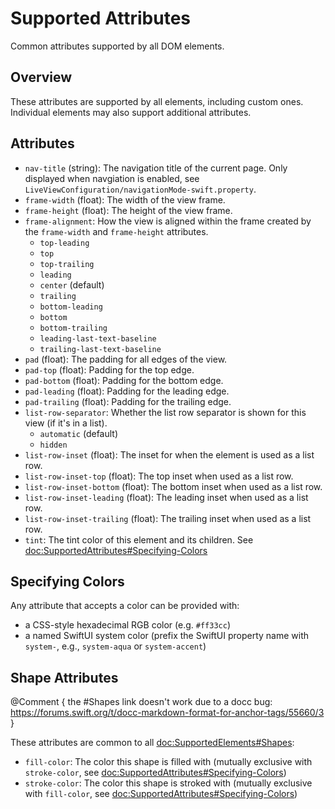 # Supported Attributes

Common attributes supported by all DOM elements.

## Overview

These attributes are supported by all elements, including custom ones. Individual elements may also support additional attributes.

## Attributes

- `nav-title` (string): The navigation title of the current page. Only displayed when navgiation is enabled, see ``LiveViewConfiguration/navigationMode-swift.property``.
- `frame-width` (float): The width of the view frame.
- `frame-height` (float): The height of the view frame.
- `frame-alignment`: How the view is aligned within the frame created by the `frame-width` and `frame-height` attributes.
    - `top-leading`
    - `top`
    - `top-trailing`
    - `leading`
    - `center` (default)
    - `trailing`
    - `bottom-leading`
    - `bottom`
    - `bottom-trailing`
    - `leading-last-text-baseline`
    - `trailing-last-text-baseline`
- `pad` (float): The padding for all edges of the view.
- `pad-top` (float): Padding for the top edge.
- `pad-bottom` (float): Padding for the bottom edge.
- `pad-leading` (float): Padding for the leading edge.
- `pad-trailing` (float): Padding for the trailing edge.
- `list-row-separator`: Whether the list row separator is shown for this view (if it's in a list).
    - `automatic` (default)
    - `hidden`
- `list-row-inset` (float): The inset for when the element is used as a list row.
- `list-row-inset-top` (float): The top inset when used as a list row.
- `list-row-inset-bottom` (float): The bottom inset when used as a list row.
- `list-row-inset-leading` (float): The leading inset when used as a list row.
- `list-row-inset-trailing` (float): The trailing inset when used as a list row.
- `tint`: The tint color of this element and its children. See <doc:SupportedAttributes#Specifying-Colors>


## Specifying Colors

Any attribute that accepts a color can be provided with:
- a CSS-style hexadecimal RGB color (e.g. `#ff33cc`)
- a named SwiftUI system color (prefix the SwiftUI property name with `system-`, e.g., `system-aqua` or `system-accent`)

## Shape Attributes

@Comment {
    the #Shapes link doesn't work due to a docc bug: https://forums.swift.org/t/docc-markdown-format-for-anchor-tags/55660/3
}

These attributes are common to all <doc:SupportedElements#Shapes>:

- `fill-color`: The color this shape is filled with (mutually exclusive with `stroke-color`, see <doc:SupportedAttributes#Specifying-Colors>)
- `stroke-color`: The color this shape is stroked with (mutually exclusive with `fill-color`, see <doc:SupportedAttributes#Specifying-Colors>)
